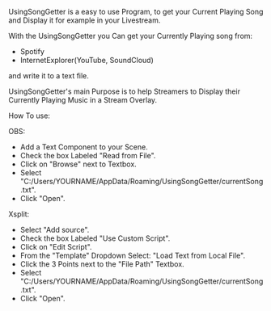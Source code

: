 UsingSongGetter is a easy to use Program, to get your Current Playing Song and 
Display it for example in your Livestream.

With the UsingSongGetter you Can get your Currently Playing song from:

- Spotify
- InternetExplorer(YouTube, SoundCloud)

and write it to a text file.

UsingSongGetter's main Purpose is to help Streamers to Display their Currently
Playing Music in a Stream Overlay.

How To use:

OBS: 

- Add a Text Component to your Scene.
- Check the box Labeled "Read from File".
- Click on "Browse" next to Textbox.
- Select "C:/Users/YOURNAME/AppData/Roaming/UsingSongGetter/currentSong.txt".
- Click "Open".

Xsplit:

- Select "Add source".
- Check the box Labeled "Use Custom Script".
- Click on "Edit Script".
- From the "Template" Dropdown Select: "Load Text from Local File".
- Click the 3 Points next to the "File Path" Textbox.
- Select "C:/Users/YOURNAME/AppData/Roaming/UsingSongGetter/currentSong.txt".
- Click "Open".